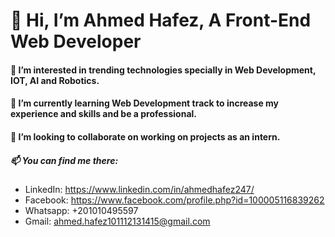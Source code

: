 # 👋 Hi, I’m Ahmed Hafez, A Front-End Web Developer
#### 👀 I’m interested in trending technologies specially in Web Development, IOT, AI and Robotics.
#### 🌱 I’m currently learning Web Development track to increase my experience and skills and be a professional.
#### 💞️ I’m looking to collaborate on working on projects as an intern.
##### 📫 You can find me there:
   - LinkedIn: https://www.linkedin.com/in/ahmedhafez247/
   - Facebook: https://www.facebook.com/profile.php?id=100005116839262
   - Whatsapp: +201010495597
   - Gmail: ahmed.hafez101112131415@gmail.com

<!---
AhmedHafez7-Eng/AhmedHafez7-Eng is a ✨ special ✨ repository because its `README.md` (this file) appears on your GitHub profile.
You can click the Preview link to take a look at your changes.
--->
